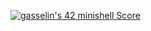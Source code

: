 [![gasselin's 42 minishell Score](https://badge42.vercel.app/api/v2/cl3346xta00920ajxpf1ddxua/project/2378744)](https://github.com/JaeSeoKim/badge42)
